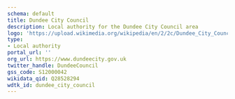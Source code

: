 ```yaml
---
schema: default
title: Dundee City Council
description: Local authority for the Dundee City Council area 
logo: 'https://upload.wikimedia.org/wikipedia/en/2/2c/Dundee_City_Council.svg'
type:
- Local authority
portal_url: ''
org_url: https://www.dundeecity.gov.uk
twitter_handle: DundeeCouncil
gss_code: S12000042
wikidata_qid: Q28528294
wdtk_id: dundee_city_council
---
```

